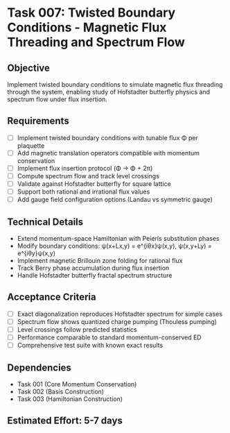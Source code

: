 # Task 007: Twisted Boundary Conditions - Magnetic Flux Threading and Spectrum Flow

## Objective
Implement twisted boundary conditions to simulate magnetic flux threading through the system, enabling study of Hofstadter butterfly physics and spectrum flow under flux insertion.

## Requirements
- [ ] Implement twisted boundary conditions with tunable flux Φ per plaquette
- [ ] Add magnetic translation operators compatible with momentum conservation
- [ ] Implement flux insertion protocol (Φ → Φ + 2π)
- [ ] Compute spectrum flow and track level crossings
- [ ] Validate against Hofstadter butterfly for square lattice
- [ ] Support both rational and irrational flux values
- [ ] Add gauge field configuration options (Landau vs symmetric gauge)

## Technical Details
- Extend momentum-space Hamiltonian with Peierls substitution phases
- Modify boundary conditions: ψ(x+Lx,y) = e^{iθx}ψ(x,y), ψ(x,y+Ly) = e^{iθy}ψ(x,y)
- Implement magnetic Brillouin zone folding for rational flux
- Track Berry phase accumulation during flux insertion
- Handle Hofstadter butterfly fractal spectrum structure

## Acceptance Criteria
- [ ] Exact diagonalization reproduces Hofstadter spectrum for simple cases
- [ ] Spectrum flow shows quantized charge pumping (Thouless pumping)
- [ ] Level crossings follow predicted statistics
- [ ] Performance comparable to standard momentum-conserved ED
- [ ] Comprehensive test suite with known exact results

## Dependencies
- Task 001 (Core Momentum Conservation)
- Task 002 (Basis Construction)
- Task 003 (Hamiltonian Construction)

## Estimated Effort: 5-7 days